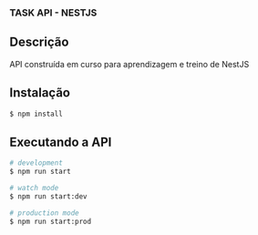 ### TASK API - NESTJS

## Descrição

API construída em curso para aprendizagem e treino de NestJS

## Instalação

```bash
$ npm install
```

## Executando a API

```bash
# development
$ npm run start

# watch mode
$ npm run start:dev

# production mode
$ npm run start:prod
```
